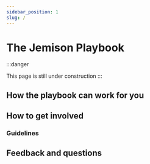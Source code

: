 ```yaml
---
sidebar_position: 1
slug: /
---
```


# The Jemison Playbook

:::danger

This page is still under construction
:::

## How the playbook can work for you

## How to get involved

### Guidelines

## Feedback and questions